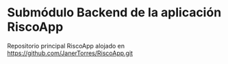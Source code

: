 # Submódulo Backend de la aplicación RiscoApp
Repositorio principal RiscoApp alojado en https://github.com/JanerTorres/RiscoApp.git
